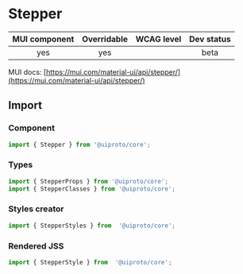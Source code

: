 # Stepper

MUI component | Overridable | WCAG level | Dev status
:-----------: | :---------: | :--------: | :------------:
yes | yes | | beta

MUI docs: [https://mui.com/material-ui/api/stepper/](https://mui.com/material-ui/api/stepper/)

## Import

### Component
```javascript
import { Stepper } from '@uiproto/core';
```
### Types
```javascript
import { StepperProps } from '@uiproto/core';
import { StepperClasses } from '@uiproto/core';
```

### Styles creator
```javascript
import { StepperStyles } from  '@uiproto/core';
```

### Rendered JSS
```javascript
import { StepperStyle } from  '@uiproto/core';
```
